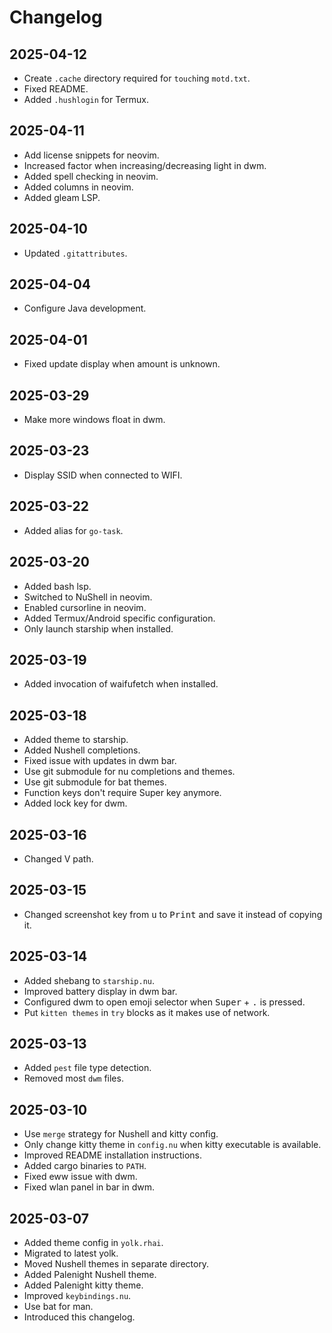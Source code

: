# Changelog

## 2025-04-12

- Create `.cache` directory required for `touch`ing `motd.txt`.
- Fixed README.
- Added `.hushlogin` for Termux.

## 2025-04-11

- Add license snippets for neovim.
- Increased factor when increasing/decreasing light in dwm.
- Added spell checking in neovim.
- Added columns in neovim.
- Added gleam LSP.

## 2025-04-10

- Updated `.gitattributes`.

## 2025-04-04

- Configure Java development.

## 2025-04-01

- Fixed update display when amount is unknown.

## 2025-03-29

- Make more windows float in dwm.

## 2025-03-23

- Display SSID when connected to WIFI.

## 2025-03-22

- Added alias for `go-task`.

## 2025-03-20

- Added bash lsp.
- Switched to NuShell in neovim.
- Enabled cursorline in neovim.
- Added Termux/Android specific configuration.
- Only launch starship when installed.

## 2025-03-19

- Added invocation of waifufetch when installed.

## 2025-03-18

- Added theme to starship.
- Added Nushell completions.
- Fixed issue with updates in dwm bar.
- Use git submodule for nu completions and themes.
- Use git submodule for bat themes.
- Function keys don't require Super key anymore.
- Added lock key for dwm.

## 2025-03-16

- Changed V path.

## 2025-03-15

- Changed screenshot key from <kbd>u</kbd> to <kbd>Print</kbd> and save it instead of copying it.

## 2025-03-14

- Added shebang to `starship.nu`.
- Improved battery display in dwm bar.
- Configured dwm to open emoji selector when <kbd>Super</kbd> + <kbd>.</kbd> is pressed.
- Put `kitten themes` in `try` blocks as it makes use of network.

## 2025-03-13

- Added `pest` file type detection.
- Removed most `dwm` files.

## 2025-03-10

- Use `merge` strategy for Nushell and kitty config.
- Only change kitty theme in `config.nu` when kitty executable is available.
- Improved README installation instructions.
- Added cargo binaries to `PATH`.
- Fixed eww issue with dwm.
- Fixed wlan panel in bar in dwm.

## 2025-03-07

- Added theme config in `yolk.rhai`.
- Migrated to latest yolk.
- Moved Nushell themes in separate directory.
- Added Palenight Nushell theme.
- Added Palenight kitty theme.
- Improved `keybindings.nu`.
- Use bat for man.
- Introduced this changelog.
